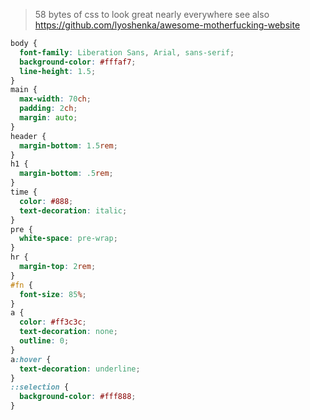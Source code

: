 >  58 bytes of css to look great nearly everywhere
> see also https://github.com/lyoshenka/awesome-motherfucking-website
```css
body {
  font-family: Liberation Sans, Arial, sans-serif;
  background-color: #fffaf7;
  line-height: 1.5;
}
main {
  max-width: 70ch;
  padding: 2ch;
  margin: auto;
}
header {
  margin-bottom: 1.5rem;
}
h1 {
  margin-bottom: .5rem;
}
time {
  color: #888;
  text-decoration: italic;
}
pre {
  white-space: pre-wrap;
}
hr {
  margin-top: 2rem;
}
#fn {
  font-size: 85%;
}
a {
  color: #ff3c3c;
  text-decoration: none;
  outline: 0;
}
a:hover {
  text-decoration: underline;
}
::selection {
  background-color: #fff888;
}
```